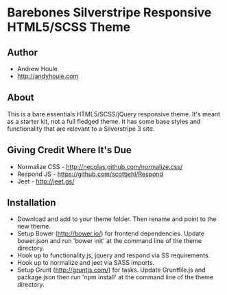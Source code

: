 Barebones Silverstripe Responsive HTML5/SCSS Theme
====================

## Author
* Andrew Houle
* http://andyhoule.com

## About
This is a bare essentials HTML5/SCSS/jQuery responsive theme. It's meant as a starter kit, not a full fledged theme. It has some base styles and functionality that are relevant to a Silverstripe 3 site.

## Giving Credit Where It's Due
* Normalize CSS - http://necolas.github.com/normalize.css/
* Respond JS - https://github.com/scottjehl/Respond
* Jeet - http://jeet.gs/

## Installation
* Download and add to your theme folder. Then rename and point to the new theme.
* Setup Bower (http://bower.io/) for frontend dependencies. Update bower.json and run 'bower init' at the command line of the theme directory.
* Hook up to functionality.js, jquery and respond via SS requirements.
* Hook up to normalize and jeet via SASS imports.
* Setup Grunt (http://gruntjs.com/) for tasks. Update Gruntfile.js and package.json then run 'npm install' at the command line of the theme directory.